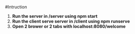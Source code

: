 #Intruction

1. **Run the server in /server using npm start**
2. **Run the client serve server in /client using npm runserve**
3. **Open 2 brower or 2 tabs with localhost:8080/welcome**
